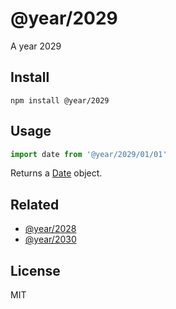 # @year/2029

A year 2029

## Install

~~~
npm install @year/2029
~~~

## Usage

~~~js
import date from '@year/2029/01/01'
~~~

Returns a [Date](https://developer.mozilla.org/en-US/docs/Web/JavaScript/Reference/Global_Objects/Date) object.

## Related

* [@year/2028](https://github.com/antonmedv/year/tree/master/packages/2028)
* [@year/2030](https://github.com/antonmedv/year/tree/master/packages/2030)

## License

MIT

